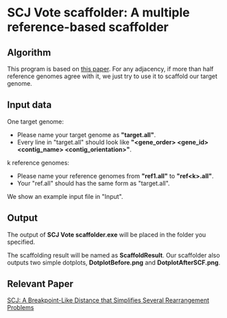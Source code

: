 
# SCJ Vote scaffolder: A multiple reference-based scaffolder

  ## Algorithm
 This program is based on [this paper](https://www.researchgate.net/publication/49853612_SCJ_A_Breakpoint-Like_Distance_that_Simplifies_Several_Rearrangement_Problems). For any adjacency, if more than half reference genomes agree with it, we just try to use it to scaffold our target genome. 

## Input data
One target genome: 
* Please name your target genome as **"target.all"**.
* Every line in "target.all" should look like **"<gene_order> <gene_id> <contig_name> <contig_orientation>"**.

k reference genomes:
* Please name your reference genomes from **"ref1.all"** to **"ref\<k>.all"**.
* Your "ref.all" should has the same form as "target.all". 

We show an example input file in "Input".

## Output
The output of **SCJ Vote scaffolder.exe** will be placed in the folder you specified.

The scaffolding result will be named as **ScaffoldResult**. Our scaffolder also outputs two simple dotplots, **DotplotBefore.png** and **DotplotAfterSCF.png**.
  

## Relevant Paper

[SCJ: A Breakpoint-Like Distance that Simplifies Several Rearrangement Problems](https://www.researchgate.net/publication/49853612_SCJ_A_Breakpoint-Like_Distance_that_Simplifies_Several_Rearrangement_Problems)